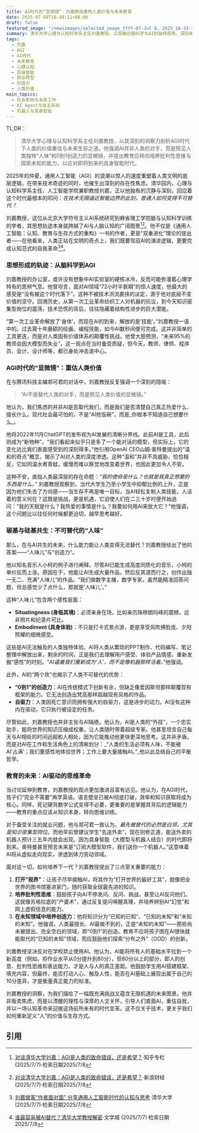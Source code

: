 ```yaml
---
title: AI时代的“显微镜”：刘嘉教授重构人类价值与未来教育
date: 2025-07-08T16:40:11+08:00
draft: false
featured_image: "/newsimages/selected_image_YYYY-07-Jul 8, 2025_16-33-30-448.jpg"
summary: 清华大学心理与认知科学系主任刘嘉教授，以其融合脑科学与AI的独特视角，深刻阐释了AGI时代下人类的价值重估与生存之道。他将AI视为“照见人类价值的显微镜”，强调人类不可替代的“人味”和“0到1创造力”，并为未来教育指明方向：培养批判性思维、打开视界和探索未知，以应对即将到来的职业与生活重构。
tags: 
  - 刘嘉
  - AGI
  - AI时代
  - 未来教育
  - 心理认知
  - 具身智能
  - 职业转型
  - 创造力
  - 人类价值
main_topics: 
  - 社会影响与未来工作
  - AI Agent与自主系统
  - 机器人与具身智能
---
```


TL;DR：
> 清华大学心理与认知科学系主任刘嘉教授，以其深刻的洞察力剖析AGI时代下人类的价值重估与未来生存之道。他强调AI并非人类的对手，而是照见人类独特“人味”和0到1创造力的显微镜，并提出教育应转向培养批判性思维与探索未知的能力，以应对即将到来的具身智能时代。

2025年的仲夏，通用人工智能（AGI）的浪潮以惊人的速度重塑着人类文明的底层逻辑，在带来技术奇迹的同时，也催生出深刻的存在性焦虑。清华园内，心理与认知科学系主任、人工智能学院兼职教授刘嘉，正以他独有的沉静与深刻，回应着这个时代最根本的叩问：_在技术无限逼近智能边界的此刻，普通人如何变得不可替代？_

刘嘉教授，这位从北京大学符号主义AI系统研究到麻省理工学院脑与认知科学训练的学者，其思想轨迹本身就跨越了AI与人脑认知的广阔图景[^2][^3]。他不仅是《通用人工智能：认知、教育与生存方式的重构》一书的作者，更是“双重进化”理论的提出者——在他看来，人类正站在文明的奇点上，我们既要驾驭AI的演进逻辑，更要完成认知范式的自我革命[^1][^5]。

### 思想形成的轨迹：从脑科学到AGI

刘嘉教授的办公室，或许没有想象中AI实验室的硬核冰冷，反而可能弥漫着心理学特有的思辨气息。他曾坦言，面对AI领域“72小时半衰期”的惊人速度，他最大的感受是“没有被这个时代落下”。这种不被技术洪流裹挟的淡定，源于他对底层不变价值的坚守。回溯历史，从第一次工业革命纺织工人对机器的抗议，到今天知识密集型岗位的震荡，技术恐慌的背后，往往隐藏着结构性进步的巨大潜能。

“第一次工业革命解放了‘身体’，而现在AI的到来，解放的是‘技能’。”刘嘉教授一语中的。过去需十年磨砺的绘画、编程技能，如今AI数秒间便可完成。这并非简单的工具更迭，而是对人类固有价值体系的颠覆性挑战。他曾大胆预测，“未来95%的教师会因大模型而失业”，这一观点在当时备受质疑，但今天，教师、律师、程序员、会计、设计师等，都已身处冲击波中心。

### AGI时代的“显微镜”：重估人类价值

在与腾讯科技主编郑可君的对话中，刘嘉教授反复强调一个深刻的隐喻：

> “AI不是替代人类的对手，而是照见人类价值的显微镜。”

他认为，我们焦虑的并非AI是否取代我们，而是我们是否清楚自己真正热爱什么、擅长什么。现代社会最可怕的，不是“AI抢饭碗”，而是_你根本不知道自己想要什么_。

他将2022年11月ChatGPT的发布视为AI发展的清晰分界线。此前AI是工具，此后则成为“新物种”。“我们看起来似乎只是多了一个能对话的模型，但实际上，它的变化远比我们表面感受到的深刻得多。”他引用OpenAI CEO山姆·奥特曼提出的“温和的奇点”概念，揭示了AI对人类的深度渗透。这种“温和”并非不具威胁，恰恰相反，它如同温水煮青蛙，缓慢而难以察觉地改变着世界，也因此更加令人不安。

这种不安，直指人类最深层的存在命题：_“我的使命是什么？也就是我真正想要的东西是什么。”_ 刘嘉教授观察到，当代大学生乃至小学生中抑郁比例的上升，正是因为他们失去了方向感——当生存不再是唯一目标，当AI轻松复制人类技能，人活着的意义何在？这既是挑战，更是机遇，它迫使人们在二三十岁时便开始追问：“我的天赋是什么？我热爱的事情是什么？我要如何用AI来放大它？”他强调，这个问题比以往任何时候都更迫切，越早思考越好。

### 碳基与硅基共生：不可替代的“人味”

那么，在与AI共生的未来，什么能力能让人类变得无法替代？刘嘉教授给出了他的答案——“人味儿”与“创造力”。

他以知名音乐人小柯的例子进行阐释。尽管AI已能生成高度同质化的音乐，小柯的单价反而上涨。原因在于，他能让AI生成大量作品，然后反其道而行之，创作出独一无二、充满“人味儿”的作品。“我们做数字主播，数字专家，虽然能精准回答问题，但总感觉少了点什么，那就是‘人味儿’。”

这种“人味儿”包含两个感性层面：
*   **Situatingness (身临其境)**：必须亲身在场，比如亲历珠穆朗玛峰的震撼，远非照片和纪录片可比。
*   **Embodiment (具身体验)**：不只是打卡式景点游，更是享受风吹拂脸庞、夕阳照耀的细微感受。

这些是AI无法触及的人类独特体验。AI将人类从繁琐的PPT制作、代码编写、笔记整理中解放出来，剩余的时间，正是我们去理解用户感受、体验产品情感、重新发掘“感性”的时刻。“_AI逼着我们重新成为‘人’，而不是像机器那样活着。_”他强调。

此外，AI的“两个坎”也揭示了人类不可替代的优势：
*   **“0到1”的创造力**：AI在传统模式下创新有余，但缺乏像爱因斯坦那样颠覆现有框架的能力。它无法创造出梵高那样超越现有风格的作品。
*   **自驱力**：人类因死亡意识而拥有强大的自驱力，这是进步的动力。AI没有这种内在驱动，它只执行被设定的任务。

尽管如此，刘嘉教授也并非主张与AI隔绝。他认为，AI是人类的“外挂”，一个忠实助手，能将世界的知识压缩成权重，让人类随时带着超级专家。他甚至坦言自己每天与AI相处的时间远超和人相处，因为它能推动他更快更深地思考。这并非矛盾，而是对AI在工作和生活角色上的清晰划分：_“人类的生活必须有人味，不能被AI‘占满’；我们要感性地体验世界；工作上要大量接触AI。”_他以此总结自己的平衡哲学。

### 教育的未来：AI驱动的思维革命

当讨论延伸到教育，刘嘉教授的观点更加激进且富有远见。他认为，在AGI时代，孩子们“完全不需要”再学英语。语言壁垒已被AI彻底打破，效率和知识获取将成为核心。同样，死记硬背数学公式变得不必要，更重要的是掌握其背后的逻辑能力——教育的重点应该从知识本身，转向思维训练。

对于备受关注的就业问题，他与郑可君一致认为，_最先被替代的必然是白领，尤其是知识密集型岗位_。而他早前曾建议学生“去送外卖”，现在则修正道，能送外卖的机器人预计三五年内就会出现。因为具身智能（大模型与机器人结合）的时代即将到来。奥特曼甚至预言未来是“订阅大模型软件，我们送你一个机器人。”这意味着AI将从虚拟走向现实，渗透到体力劳动领域。

面对这一切，如何培养下一代？刘嘉教授提出了三点至关重要的能力：
1.  **打开“视界”**：让孩子尽早接触AI，将其作为“打开世界的最好工具”，就像把全世界的图书馆塞进家门，随时获取全球最先进的知识。
2.  **培养批判性思维**：鼓励孩子向AI不停发问、反问、挑战，甚至让AI反问他们。这就像苏格拉底的“产婆术”，通过反复提问唤醒真理，并培养辨别AI“幻觉”和网上虚假信息的能力。
3.  **在未知领域中培养创造力**：他将知识分为“已知的已知”、“已知的未知”和“未知的未知”。他强调，人类最擅长、AI最做不到的，正是“未知的未知”——那些尚未被提出、完全空白的领域，即“0到1”的创造。教育不应将孩子困在AI很快就能取代的“已知的未知”领域，而应鼓励他们探索“分布之外”（OOD）的创新。

刘嘉教授坚决反对在学校禁止使用AI。他认为，AI能将所有人的基础水平拉到一个新高度（例如，将作业水平从0分提升到80分），但80分以上的部分，即人的创意、批判性思维和表达能力，才是人与人的真正差距。他鼓励学生用AI搭建框架、填充内容，但最终，能否打动人心、触及人性，能否在AI基础上展现出属于自己的10分差异，才是衡量真正能力的标准。

刘嘉教授的洞察，为我们描绘了一幅既充满挑战又蕴含无限机遇的未来图景。他并非贩卖焦虑，而是以清醒的理性与深厚的人文关怀，引导人们直面AI，重估自我，并以一场认知革命来迎接这场前所未有的时代变革。这不仅关乎技术，更关乎我们如何重新定义“人”的价值与生存方式。

## 引用
[^1]: [刘嘉做客“作者面对面” 分享通用人工智能时代的认知与思考](https://www.tsinghua.edu.cn/info/1180/119858.htm)·清华大学 (2025/7/7)·检索日期2025/7/8
[^2]: [对谈清华大学刘嘉：AGI是人类的致命错误，还是希望？](https://zhuanlan.zhihu.com/p/1925643970169509000)·知乎专栏 (2025/7/7)·检索日期2025/7/8
[^3]: [对谈清华大学刘嘉：AGI是人类的致命错误，还是希望？](https://finance.sina.cn/stock/jdts/2025-07-07/detail-infesafa9560413.d.html?vt=4&cid=76993&node_id=76993)·新浪财经 (2025/7/7)·检索日期2025/7/8
[^4]: [为什么AI 干不了体力活——对话清华大学教授刘嘉| 万有引力](https://www.163.com/dy/article/K3S5BOU10511FQO9.html)·网易 (2025/7/7)·检索日期2025/7/8
[^5]: [谁最容易被AI替代？清华大学教授解密](https://www.wenxuecity.com/news/2025/07/07/socialnews-256451.html)·文学城 (2025/7/7)·检索日期2025/7/8
[^6]: [谁最容易被AI替代？](https://mp.weixin.qq.com/s/MhrShy9Ek8NRB9LLqi_3dA)·腾讯科技·小燕，编辑：郑可君 (2025/7/8)·检索日期2025/7/8
